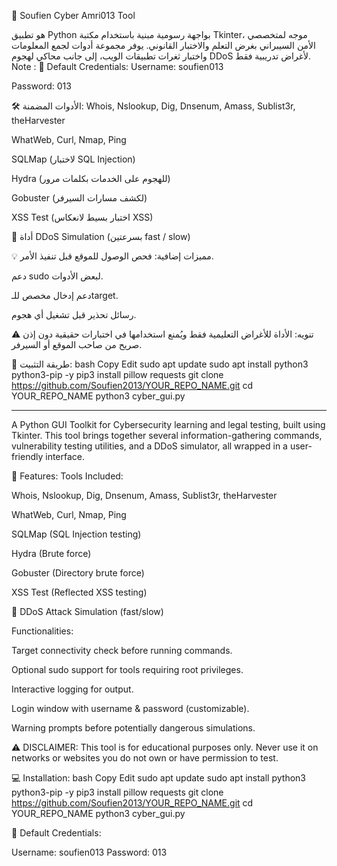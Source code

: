 🔐 Soufien Cyber Amri013 Tool

هو تطبيق Python بواجهة رسومية مبنية باستخدام مكتبة Tkinter، موجه لمتخصصي الأمن السيبراني بغرض التعلم والاختبار القانوني.
يوفر مجموعة أدوات لجمع المعلومات واختبار ثغرات تطبيقات الويب، إلى جانب محاكي لهجوم DDoS لأغراض تدريبية فقط.
Note :  🔐 Default Credentials:
Username: soufien013

Password: 013

🛠 الأدوات المضمنة:
Whois, Nslookup, Dig, Dnsenum, Amass, Sublist3r, theHarvester

WhatWeb, Curl, Nmap, Ping

SQLMap (لاختبار SQL Injection)

Hydra (للهجوم على الخدمات بكلمات مرور)

Gobuster (لكشف مسارات السيرفر)

XSS Test (اختبار بسيط لانعكاس XSS)

🧨 أداة DDoS Simulation (بسرعتين fast / slow)

💡 مميزات إضافية:
فحص الوصول للموقع قبل تنفيذ الأمر.

دعم sudo لبعض الأدوات.

دعم إدخال مخصص للـtarget.

رسائل تحذير قبل تشغيل أي هجوم.

⚠️ تنويه: الأداة للأغراض التعليمية فقط ويُمنع استخدامها في اختبارات حقيقية دون إذن صريح من صاحب الموقع أو السيرفر.

📝 طريقة التثبيت:
bash
Copy
Edit
sudo apt update
sudo apt install python3 python3-pip -y
pip3 install pillow requests
git clone https://github.com/Soufien2013/YOUR_REPO_NAME.git
cd YOUR_REPO_NAME
python3 cyber_gui.py
_________________________________________________________________________________________________________
A Python GUI Toolkit for Cybersecurity learning and legal testing, built using Tkinter.
This tool brings together several information-gathering commands, vulnerability testing utilities, and a DDoS simulator, all wrapped in a user-friendly interface.

🔧 Features:
Tools Included:

Whois, Nslookup, Dig, Dnsenum, Amass, Sublist3r, theHarvester

WhatWeb, Curl, Nmap, Ping

SQLMap (SQL Injection testing)

Hydra (Brute force)

Gobuster (Directory brute force)

XSS Test (Reflected XSS testing)

🧨 DDoS Attack Simulation (fast/slow)

Functionalities:

Target connectivity check before running commands.

Optional sudo support for tools requiring root privileges.

Interactive logging for output.

Login window with username & password (customizable).

Warning prompts before potentially dangerous simulations.

⚠️ DISCLAIMER:
This tool is for educational purposes only. Never use it on networks or websites you do not own or have permission to test.

💻 Installation:
bash
Copy
Edit
sudo apt update
sudo apt install python3 python3-pip -y
pip3 install pillow requests
git clone https://github.com/Soufien2013/YOUR_REPO_NAME.git
cd YOUR_REPO_NAME
python3 cyber_gui.py


🔐 Default Credentials:

Username: soufien013
Password: 013
